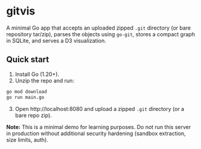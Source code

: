 # gitvis

A minimal Go app that accepts an uploaded zipped `.git` directory (or bare repository tar/zip), parses the objects using `go-git`, stores a compact graph in SQLite, and serves a D3 visualization.

## Quick start

1. Install Go (1.20+).
2. Unzip the repo and run:

```bash
go mod download
go run main.go
```

3. Open http://localhost:8080 and upload a zipped `.git` directory (or a bare repo zip).

**Note:** This is a minimal demo for learning purposes. Do not run this server in production without additional security hardening (sandbox extraction, size limits, auth).

